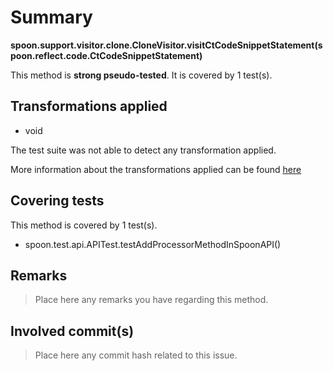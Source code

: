 # Summary
**spoon.support.visitor.clone.CloneVisitor.visitCtCodeSnippetStatement(spoon.reflect.code.CtCodeSnippetStatement)**

This method is **strong pseudo-tested**.
It is covered by 1 test(s). 


## Transformations applied

- void


The test suite was not able to detect any transformation applied.

More information about the transformations applied can be found [here](https://github.com/STAMP-project/pitest-descartes)

## Covering tests
This method is covered by 1 test(s).
* spoon.test.api.APITest.testAddProcessorMethodInSpoonAPI()


## Remarks
> Place here any remarks you have regarding this method.

## Involved commit(s)

> Place here any commit hash related to this issue.
